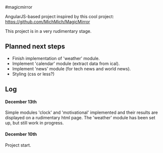 #magicmirror

AngularJS-based project inspired by this cool project: https://github.com/MichMich/MagicMirror

This project is in a very rudimentary stage. 

## Planned next steps 
* Finish implementation of 'weather' module. 
* Implement 'calendar' module (extract data from ical). 
* Implement 'news' module (for tech news and world news). 
* Styling (css or less?) 

## Log

#### December 13th 
Simple modules 'clock' and 'motivational' implemented and their results are displayed on a rudimentary html page. 
The 'weather' module has been set up, but still work in progress. 

#### December 10th 
Project start.

